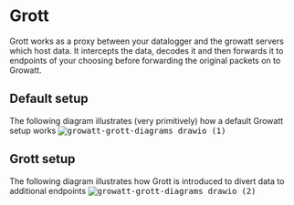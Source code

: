 # Grott
Grott works as a proxy between your datalogger and the growatt servers which host data. It intercepts the data, decodes it and then forwards it to endpoints of your choosing before forwarding the original packets on to Growatt.

## Default setup
The following diagram illustrates (very primitively) how a default Growatt setup works
<kbd>![growatt-grott-diagrams drawio (1)](https://github.com/muppet3000/homeassistant-grott/assets/10612068/ccaf9634-d21c-40ea-8160-052760dc3b84)</kbd>

## Grott setup
The following diagram illustrates how Grott is introduced to divert data to additional endpoints
<kbd>![growatt-grott-diagrams drawio (2)](https://github.com/muppet3000/homeassistant-grott/assets/10612068/3607ac46-4b18-43cc-8b6e-faa6df10414f)</kbd>
